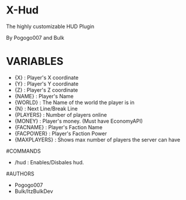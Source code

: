 # X-Hud
The highly customizable HUD Plugin

By Pogogo007 and Bulk

# VARIABLES
* {X} : Player's X coordinate
* {Y} : Player's Y coordinate
* {Z} : Player's Z coordinate
* {NAME} : Player's Name
* {WORLD} : The Name of the world the player is in
* {N} : Next Line/Break Line
* {PLAYERS} : Number of players online
* {MONEY} : Player's money. (Must have EconomyAPI)
* {FACNAME} : Player's Faction Name
* {FACPOWER} : Player's Faction Power
* {MAXPLAYERS} : Shows max number of players the server can have

#COMMANDS
* /hud : Enables/Disbales hud.

#AUTHORS
* Pogogo007
* Bulk/ItzBulkDev
